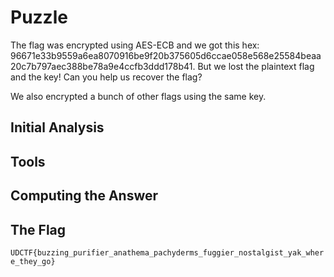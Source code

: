 # Puzzle
The flag was encrypted using AES-ECB and we got this hex: 96671e33b9559a6ea8070916be9f20b375605d6ccae058e568e25584beaa20c7b797aec388be78a9e4ccfb3ddd178b41. But we lost the plaintext flag and the key! Can you help us recover the flag?

We also encrypted a bunch of other flags using the same key.

## Initial Analysis 



## Tools 



## Computing the Answer 



## The Flag 
`UDCTF{buzzing_purifier_anathema_pachyderms_fuggier_nostalgist_yak_where_they_go}`